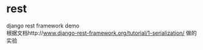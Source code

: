 # rest
django rest framework demo
<br/>
根据文档http://www.django-rest-framework.org/tutorial/1-serialization/  做的实验
